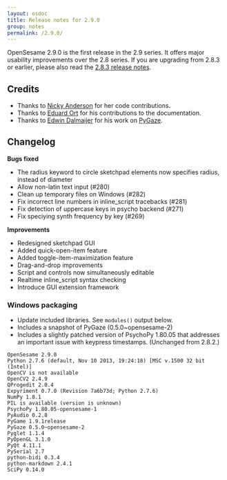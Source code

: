 ```yaml
---
layout: osdoc
title: Release notes for 2.9.0
group: notes
permalink: /2.9.0/
---
```


OpenSesame 2.9.0 is the first release in the 2.9 series. It offers major usability improvements over the 2.8 series. If you are upgrading from 2.8.3 or earlier, please also read the [2.8.3 release notes].

## Credits

- Thanks to [Nicky Anderson](https://github.com/nccanderson) for her code contributions.
- Thanks to [Eduard Ort](https://github.com/eort) for his contributions to the documentation.
- Thanks to [Edwin Dalmaijer](https://github.com/esdalmaijer/) for his work on [PyGaze](/devices/pygaze).

## Changelog

__Bugs fixed__

- The radius keyword to circle sketchpad elements now specifies radius, instead of diameter
- Allow non-latin text input (#280)
- Clean up temporary files on Windows (#282)
- Fix incorrect line numbers in inline_script tracebacks (#281)
- Fix detection of uppercase keys in psycho backend (#271)
- Fix speciying synth frequency by key (#269)

__Improvements__

- Redesigned sketchpad GUI
- Added quick-open-item feature
- Added toggle-item-maximization feature
- Drag-and-drop improvements
- Script and controls now simultaneously editable
- Realtime inline_script syntax checking
- Introduce GUI extension framework

### Windows packaging

- Update included libraries. See `modules()` output below.
- Includes a snapshot of PyGaze (0.5.0~opensesame-2)
- Includes a slightly patched version of PsychoPy 1.80.05 that addresses an important issue with keypress timestamps. (Unchanged from 2.8.2.)

~~~
OpenSesame 2.9.0
Python 2.7.6 (default, Nov 10 2013, 19:24:18) [MSC v.1500 32 bit (Intel)]
OpenCV is not available
OpenCV2 2.4.9
QProgedit 2.0.4
Expyriment 0.7.0 (Revision 7a6b73d; Python 2.7.6)
NumPy 1.8.1
PIL is available (version is unknown)
PsychoPy 1.80.05-opensesame-1
PyAudio 0.2.8
PyGame 1.9.1release
PyGaze 0.5.0~opensesame-2
Pyglet 1.1.4
PyOpenGL 3.1.0
PyQt 4.11.1
PySerial 2.7
python-bidi 0.3.4
python-markdown 2.4.1
SciPy 0.14.0
~~~

[2.8.3 release notes]: /notes/2.8.3
